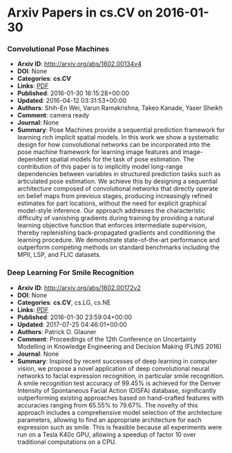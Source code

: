 # Arxiv Papers in cs.CV on 2016-01-30
### Convolutional Pose Machines
- **Arxiv ID**: http://arxiv.org/abs/1602.00134v4
- **DOI**: None
- **Categories**: **cs.CV**
- **Links**: [PDF](http://arxiv.org/pdf/1602.00134v4)
- **Published**: 2016-01-30 16:15:28+00:00
- **Updated**: 2016-04-12 03:31:53+00:00
- **Authors**: Shih-En Wei, Varun Ramakrishna, Takeo Kanade, Yaser Sheikh
- **Comment**: camera ready
- **Journal**: None
- **Summary**: Pose Machines provide a sequential prediction framework for learning rich implicit spatial models. In this work we show a systematic design for how convolutional networks can be incorporated into the pose machine framework for learning image features and image-dependent spatial models for the task of pose estimation. The contribution of this paper is to implicitly model long-range dependencies between variables in structured prediction tasks such as articulated pose estimation. We achieve this by designing a sequential architecture composed of convolutional networks that directly operate on belief maps from previous stages, producing increasingly refined estimates for part locations, without the need for explicit graphical model-style inference. Our approach addresses the characteristic difficulty of vanishing gradients during training by providing a natural learning objective function that enforces intermediate supervision, thereby replenishing back-propagated gradients and conditioning the learning procedure. We demonstrate state-of-the-art performance and outperform competing methods on standard benchmarks including the MPII, LSP, and FLIC datasets.



### Deep Learning For Smile Recognition
- **Arxiv ID**: http://arxiv.org/abs/1602.00172v2
- **DOI**: None
- **Categories**: **cs.CV**, cs.LG, cs.NE
- **Links**: [PDF](http://arxiv.org/pdf/1602.00172v2)
- **Published**: 2016-01-30 23:59:04+00:00
- **Updated**: 2017-07-25 04:46:01+00:00
- **Authors**: Patrick O. Glauner
- **Comment**: Proceedings of the 12th Conference on Uncertainty Modelling in
  Knowledge Engineering and Decision Making (FLINS 2016)
- **Journal**: None
- **Summary**: Inspired by recent successes of deep learning in computer vision, we propose a novel application of deep convolutional neural networks to facial expression recognition, in particular smile recognition. A smile recognition test accuracy of 99.45% is achieved for the Denver Intensity of Spontaneous Facial Action (DISFA) database, significantly outperforming existing approaches based on hand-crafted features with accuracies ranging from 65.55% to 79.67%. The novelty of this approach includes a comprehensive model selection of the architecture parameters, allowing to find an appropriate architecture for each expression such as smile. This is feasible because all experiments were run on a Tesla K40c GPU, allowing a speedup of factor 10 over traditional computations on a CPU.



